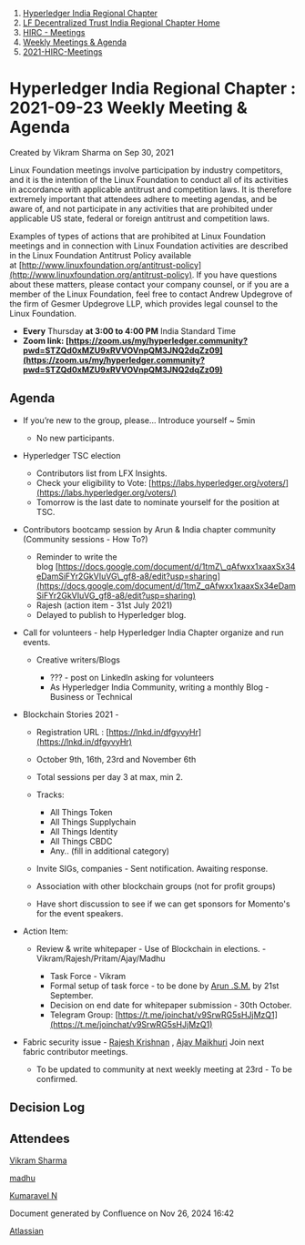 1. [Hyperledger India Regional Chapter](index.html)
2. [LF Decentralized Trust India Regional Chapter Home](LF-Decentralized-Trust-India-Regional-Chapter-Home_19169282.html)
3. [HIRC - Meetings](HIRC---Meetings_19169350.html)
4. [Weekly Meetings &amp; Agenda](19169352.html)
5. [2021-HIRC-Meetings](2021-HIRC-Meetings_19169457.html)

# Hyperledger India Regional Chapter : 2021-09-23 Weekly Meeting &amp; Agenda

Created by Vikram Sharma on Sep 30, 2021

Linux Foundation meetings involve participation by industry competitors, and it is the intention of the Linux Foundation to conduct all of its activities in accordance with applicable antitrust and competition laws. It is therefore extremely important that attendees adhere to meeting agendas, and be aware of, and not participate in any activities that are prohibited under applicable US state, federal or foreign antitrust and competition laws.

Examples of types of actions that are prohibited at Linux Foundation meetings and in connection with Linux Foundation activities are described in the Linux Foundation Antitrust Policy available at [http://www.linuxfoundation.org/antitrust-policy](http://www.linuxfoundation.org/antitrust-policy). If you have questions about these matters, please contact your company counsel, or if you are a member of the Linux Foundation, feel free to contact Andrew Updegrove of the firm of Gesmer Updegrove LLP, which provides legal counsel to the Linux Foundation.

- **Every** Thursday **at 3:00 to 4:00 PM** India Standard Time
- **Zoom link: [https://zoom.us/my/hyperledger.community?pwd=STZQd0xMZU9xRVVOVnpQM3JNQ2dqZz09](https://zoom.us/my/hyperledger.community?pwd=STZQd0xMZU9xRVVOVnpQM3JNQ2dqZz09)**

## Agenda

- If you’re new to the group, please… Introduce yourself ~ 5min
  
  - No new participants.
- Hyperledger TSC election
  
  - Contributors list from LFX Insights.
  - Check your eligibility to Vote: [https://labs.hyperledger.org/voters/](https://labs.hyperledger.org/voters/)
  - Tomorrow is the last date to nominate yourself for the position at TSC.
- Contributors bootcamp session by Arun &amp; India chapter community (Community sessions - How To?)
  
  - Reminder to write the blog [https://docs.google.com/document/d/1tmZ\_qAfwxx1xaaxSx34eDamSiFYr2GkVIuVG\_gf8-a8/edit?usp=sharing](https://docs.google.com/document/d/1tmZ_qAfwxx1xaaxSx34eDamSiFYr2GkVIuVG_gf8-a8/edit?usp=sharing)
  - Rajesh (action item - 31st July 2021)
  - Delayed to publish to Hyperledger blog.
- Call for volunteers - help Hyperledger India Chapter organize and run events.
  
  - Creative writers/Blogs
    
    - ??? - post on LinkedIn asking for volunteers
    - As Hyperledger India Community, writing a monthly Blog - Business or Technical
- Blockchain Stories 2021 - 
  
  - Registration URL : [https://lnkd.in/dfgyvyHr](https://lnkd.in/dfgyvyHr)
  - October 9th, 16th, 23rd and November 6th
  - Total sessions per day 3 at max, min 2.
  - Tracks:
    
    - All Things Token
    - All Things Supplychain
    - All Things Identity
    - All Things CBDC
    - Any.. (fill in additional category)
  - Invite SIGs, companies - Sent notification. Awaiting response.
  - Association with other blockchain groups (not for profit groups)
  - Have short discussion to see if we can get sponsors for Momento's for the event speakers.
- Action Item:
  
  - Review &amp; write whitepaper - Use of Blockchain in elections. - Vikram/Rajesh/Pritam/Ajay/Madhu
    
    - Task Force - Vikram
    - Formal setup of task force - to be done by [Arun .S.M.](https://lf-hyperledger.atlassian.net/wiki/people/621a0e5097d313006ba7386a?ref=confluence) by 21st September.
    - Decision on end date for whitepaper submission - 30th October.
    - Telegram Group: [https://t.me/joinchat/v9SrwRG5sHJjMzQ1](https://t.me/joinchat/v9SrwRG5sHJjMzQ1)
- Fabric security issue - [Rajesh Krishnan](https://lf-hyperledger.atlassian.net/wiki/people/712020:edfbbf83-28be-4c2e-8863-7b0570fb781e?ref=confluence) , [Ajay Maikhuri](https://lf-hyperledger.atlassian.net/wiki/people/712020:baad48f4-8514-44bd-a217-9ad7e24590e7?ref=confluence) Join next fabric contributor meetings.
  
  - To be updated to community at next weekly meeting at 23rd - To be confirmed.

## Decision Log

## Attendees

[Vikram Sharma](https://lf-hyperledger.atlassian.net/wiki/people/712020:af0c3f29-e190-4dc2-9098-9266b1dc0dab?ref=confluence)

[madhu](https://lf-hyperledger.atlassian.net/wiki/people/557058:6e50b5b5-1992-498f-8840-33ca1d431db0?ref=confluence)

[Kumaravel N](https://lf-hyperledger.atlassian.net/wiki/people/70121:1d7790e2-8efd-409a-bf1e-ff3f8c520669?ref=confluence)

Document generated by Confluence on Nov 26, 2024 16:42

[Atlassian](http://www.atlassian.com/)
